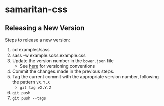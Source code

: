 # samaritan-css

## Releasing a New Version

Steps to release a new version:

1. cd examples/sass
2. sass -w example.scss:example.css
3. Update the version number in the `bower.json` file
    * See [here](http://keepachangelog.com/) for versioning conventions
4. Commit the changes made in the previous steps.
5. Tag the current commit with the appropriate version number, following the pattern `vX.Y.X`
    * `git tag vX.Y.Z`
6. `git push`
7. `git push --tags`
